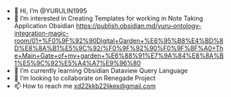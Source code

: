 - 👋 Hi, I’m @YURULIN1995
- 👀 I’m interested in Creating Templates for working in Note Taking Application Obsidian 
https://publish.obsidian.md/yuru-ontology-integration-magic-room/01+%F0%9F%92%90Digital+Garden+%E6%95%B8%E4%BD%8D%E8%8A%B1%E5%9C%92/%F0%9F%92%90%F0%9F%8F%A0+The+Main+Gate+of+my+garden+%E6%88%91%E7%9A%84%E8%8A%B1%E5%9C%92%E5%A4%A7%E9%96%80
- 🌱 I’m currently learning Obsidian Dataview Query Language
- 💞️ I’m looking to collaborate on Renegade Project
- 📫 How to reach me xd22kkb22likex@gmail.com

<!---
YURULIN1995/YURULIN1995 is a ✨ special ✨ repository because its `README.md` (this file) appears on your GitHub profile.
You can click the Preview link to take a look at your changes.
--->
